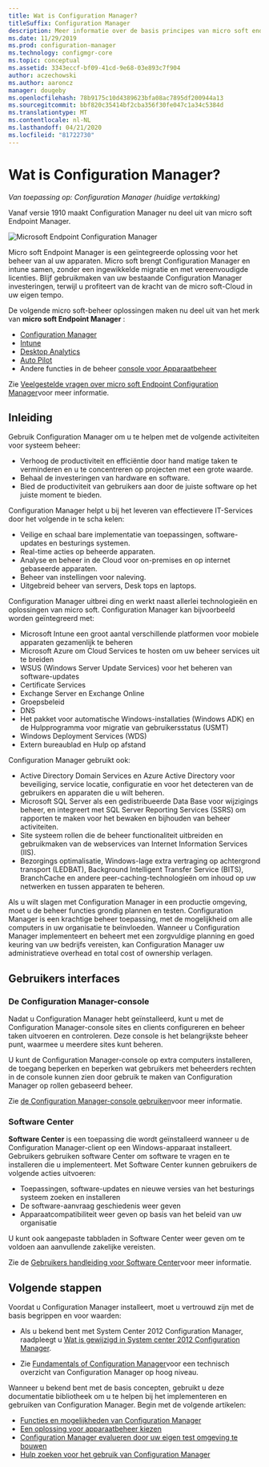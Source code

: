 ```yaml
---
title: Wat is Configuration Manager?
titleSuffix: Configuration Manager
description: Meer informatie over de basis principes van micro soft endpoint Configuration Manager.
ms.date: 11/29/2019
ms.prod: configuration-manager
ms.technology: configmgr-core
ms.topic: conceptual
ms.assetid: 3343eccf-bf09-41cd-9e68-03e893c7f904
author: aczechowski
ms.author: aaroncz
manager: dougeby
ms.openlocfilehash: 78b9175c10d4389623bfa08ac7895df200944a13
ms.sourcegitcommit: bbf820c35414bf2cba356f30fe047c1a34c5384d
ms.translationtype: MT
ms.contentlocale: nl-NL
ms.lasthandoff: 04/21/2020
ms.locfileid: "81722730"
---
```

# <a name="what-is-configuration-manager"></a>Wat is Configuration Manager?

*Van toepassing op: Configuration Manager (huidige vertakking)*

Vanaf versie 1910 maakt Configuration Manager nu deel uit van micro soft Endpoint Manager.

![Microsoft Endpoint Configuration Manager](media/4960084-endpoint-manager-logo.png)

Micro soft Endpoint Manager is een geïntegreerde oplossing voor het beheer van al uw apparaten. Micro soft brengt Configuration Manager en intune samen, zonder een ingewikkelde migratie en met vereenvoudigde licenties. Blijf gebruikmaken van uw bestaande Configuration Manager investeringen, terwijl u profiteert van de kracht van de micro soft-Cloud in uw eigen tempo.

De volgende micro soft-beheer oplossingen maken nu deel uit van het merk van **micro soft Endpoint Manager** :

- [Configuration Manager](https://docs.microsoft.com/configmgr)
- [Intune](https://docs.microsoft.com/intune)
- [Desktop Analytics](../../desktop-analytics/overview.md)
- [Auto Pilot](https://docs.microsoft.com/intune/enrollment/enrollment-autopilot)
- Andere functies in de beheer [console voor Apparaatbeheer](https://go.microsoft.com/fwlink/?linkid=2109094)

Zie [Veelgestelde vragen over micro soft Endpoint Configuration Manager](microsoft-endpoint-manager-faq.md)voor meer informatie.

## <a name="introduction"></a>Inleiding

Gebruik Configuration Manager om u te helpen met de volgende activiteiten voor systeem beheer:

- Verhoog de productiviteit en efficiëntie door hand matige taken te verminderen en u te concentreren op projecten met een grote waarde.  
- Behaal de investeringen van hardware en software.  
- Bied de productiviteit van gebruikers aan door de juiste software op het juiste moment te bieden.  

Configuration Manager helpt u bij het leveren van effectievere IT-Services door het volgende in te scha kelen:

- Veilige en schaal bare implementatie van toepassingen, software-updates en besturings systemen.
- Real-time acties op beheerde apparaten.
- Analyse en beheer in de Cloud voor on-premises en op internet gebaseerde apparaten.
- Beheer van instellingen voor naleving.  
- Uitgebreid beheer van servers, Desk tops en laptops.

Configuration Manager uitbrei ding en werkt naast allerlei technologieën en oplossingen van micro soft. Configuration Manager kan bijvoorbeeld worden geïntegreerd met:  

- Microsoft Intune een groot aantal verschillende platformen voor mobiele apparaten gezamenlijk te beheren
- Microsoft Azure om Cloud Services te hosten om uw beheer services uit te breiden
- WSUS (Windows Server Update Services) voor het beheren van software-updates
- Certificate Services
- Exchange Server en Exchange Online
- Groepsbeleid
- DNS
- Het pakket voor automatische Windows-installaties (Windows ADK) en de Hulpprogramma voor migratie van gebruikersstatus (USMT)
- Windows Deployment Services (WDS)
- Extern bureaublad en Hulp op afstand

Configuration Manager gebruikt ook:  

- Active Directory Domain Services en Azure Active Directory voor beveiliging, service locatie, configuratie en voor het detecteren van de gebruikers en apparaten die u wilt beheren.  
- Microsoft SQL Server als een gedistribueerde Data Base voor wijzigings beheer, en integreert met SQL Server Reporting Services (SSRS) om rapporten te maken voor het bewaken en bijhouden van beheer activiteiten.  
- Site systeem rollen die de beheer functionaliteit uitbreiden en gebruikmaken van de webservices van Internet Information Services (IIS).
- Bezorgings optimalisatie, Windows-lage extra vertraging op achtergrond transport (LEDBAT), Background Intelligent Transfer Service (BITS), BranchCache en andere peer-caching-technologieën om inhoud op uw netwerken en tussen apparaten te beheren.

Als u wilt slagen met Configuration Manager in een productie omgeving, moet u de beheer functies grondig plannen en testen. Configuration Manager is een krachtige beheer toepassing, met de mogelijkheid om alle computers in uw organisatie te beïnvloeden. Wanneer u Configuration Manager implementeert en beheert met een zorgvuldige planning en goed keuring van uw bedrijfs vereisten, kan Configuration Manager uw administratieve overhead en total cost of ownership verlagen.  

## <a name="user-interfaces"></a>Gebruikers interfaces

### <a name="the-configuration-manager-console"></a><a name="BKMK_Console"></a>De Configuration Manager-console

Nadat u Configuration Manager hebt geïnstalleerd, kunt u met de Configuration Manager-console sites en clients configureren en beheer taken uitvoeren en controleren. Deze console is het belangrijkste beheer punt, waarmee u meerdere sites kunt beheren.  

U kunt de Configuration Manager-console op extra computers installeren, de toegang beperken en beperken wat gebruikers met beheerders rechten in de console kunnen zien door gebruik te maken van Configuration Manager op rollen gebaseerd beheer.  

Zie [de Configuration Manager-console gebruiken](../servers/manage/admin-console.md)voor meer informatie.

### <a name="software-center"></a><a name="BKMK_ApplicationCatalog"></a>Software Center

**Software Center** is een toepassing die wordt geïnstalleerd wanneer u de Configuration Manager-client op een Windows-apparaat installeert. Gebruikers gebruiken software Center om software te vragen en te installeren die u implementeert. Met Software Center kunnen gebruikers de volgende acties uitvoeren:  

- Toepassingen, software-updates en nieuwe versies van het besturings systeem zoeken en installeren
- De software-aanvraag geschiedenis weer geven
- Apparaatcompatibiliteit weer geven op basis van het beleid van uw organisatie

U kunt ook aangepaste tabbladen in Software Center weer geven om te voldoen aan aanvullende zakelijke vereisten.

Zie de [Gebruikers handleiding voor Software Center](software-center.md)voor meer informatie.

## <a name="next-steps"></a>Volgende stappen

Voordat u Configuration Manager installeert, moet u vertrouwd zijn met de basis begrippen en voor waarden:

- Als u bekend bent met System Center 2012 Configuration Manager, raadpleegt u [Wat is gewijzigd in System center 2012 Configuration Manager](../plan-design/changes/what-has-changed-from-configuration-manager-2012.md).

- Zie [Fundamentals of Configuration Manager](fundamentals.md)voor een technisch overzicht van Configuration Manager op hoog niveau.

Wanneer u bekend bent met de basis concepten, gebruikt u deze documentatie bibliotheek om u te helpen bij het implementeren en gebruiken van Configuration Manager. Begin met de volgende artikelen:

- [Functies en mogelijkheden van Configuration Manager](../plan-design/changes/features-and-capabilities.md)  
- [Een oplossing voor apparaatbeheer kiezen](../plan-design/choose-a-device-management-solution.md)  
- [Configuration Manager evalueren door uw eigen test omgeving te bouwen](../get-started/set-up-your-lab.md)
- [Hulp zoeken voor het gebruik van Configuration Manager](find-help.md)  
